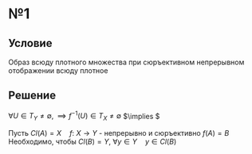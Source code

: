 # №1
## Условие
Образ всюду плотного множества при сюръективном непрерывном отображении всюду плотное
## Решение
$\forall U \in T_{Y}\neq \emptyset, \implies f^{-1}(U) \in T_{X} \neq \emptyset$
$\implies $



Пусть $Cl(A) = X \quad f:\ X \to Y$ - непрерывно и сюръективно
$f(A) = B$
Необходимо, чтобы $Cl(B) = Y$, $\forall y \in Y \quad y \in Cl(B)$



